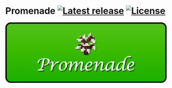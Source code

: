 # Promenade [![Latest release](https://img.shields.io/github/release/DawnTeamMC/Promenade.svg)](https://github.com/DawnTeamMC/Promenade/releases/latest) [![License](https://img.shields.io/github/license/DawnTeamMC/Promenade.svg)](https://github.com/DawnTeamMC/Promenade/blob/master/LICENSE)

[![Promenade](https://raw.githubusercontent.com/DawnTeamMC/DawnTeamMC/master/promenade/header.png)](https://github.com/DawnTeamMC/Promenade/wiki)